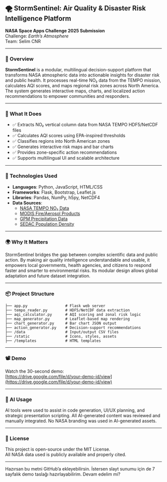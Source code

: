 
## 🌪️ StormSentinel: Air Quality & Disaster Risk Intelligence Platform

**NASA Space Apps Challenge 2025 Submission**  
Challenge: *Earth’s Atmosphere*  
Team: Selim CNR

---

### 🚀 Overview

**StormSentinel** is a modular, multilingual decision-support platform that transforms NASA atmospheric data into actionable insights for disaster risk and public health. It processes real-time NO₂ data from the TEMPO mission, calculates AQI scores, and maps regional risk zones across North America. The system generates interactive maps, charts, and localized action recommendations to empower communities and responders.

---

### 🎯 What It Does

- ✅ Extracts NO₂ vertical column data from NASA TEMPO HDF5/NetCDF files  
- ✅ Calculates AQI scores using EPA-inspired thresholds  
- ✅ Classifies regions into North American zones  
- ✅ Generates interactive risk maps and bar charts  
- ✅ Provides zone-specific action recommendations  
- ✅ Supports multilingual UI and scalable architecture

---

### 🧠 Technologies Used

- **Languages**: Python, JavaScript, HTML/CSS  
- **Frameworks**: Flask, Bootstrap, Leaflet.js  
- **Libraries**: Pandas, NumPy, h5py, NetCDF4  
- **Data Sources**:  
  - [NASA TEMPO NO₂ Data](https://www.earthdata.nasa.gov/sensors/tempo)  
  - [MODIS Fire/Aerosol Products](https://modis.gsfc.nasa.gov/data/dataprod/mod14.php)  
  - [GPM Precipitation Data](https://gpm.nasa.gov/data)  
  - [SEDAC Population Density](https://sedac.ciesin.columbia.edu/data/set/gpw-v4-population-density)

---

### 🌍 Why It Matters

StormSentinel bridges the gap between complex scientific data and public action. By making air quality intelligence understandable and usable, it empowers local governments, health agencies, and citizens to respond faster and smarter to environmental risks. Its modular design allows global adaptation and future dataset integration.

---

### 📦 Project Structure

```
├── app.py                 # Flask web server
├── tempo_reader.py        # HDF5/NetCDF data extraction
├── aqi_calculator.py      # AQI scoring and zonal risk logic
├── map_generator.py       # Leaflet-based map rendering
├── chart_generator.py     # Bar chart JSON output
├── action_generator.py    # Decision-support recommendations
├── /data                  # Input/output CSV files
├── /static                # Icons, styles, assets
├── /templates             # HTML templates
```

---

### 📽️ Demo

Watch the 30-second demo:  
[https://drive.google.com/file/d/your-demo-id/view](https://drive.google.com/file/d/your-demo-id/view)

---

### 🤖 AI Usage

AI tools were used to assist in code generation, UI/UX planning, and strategic presentation scripting. All AI-generated content was reviewed and manually integrated. No NASA branding was used in AI-generated assets.

---

### 📄 License

This project is open-source under the MIT License.  
All NASA data used is publicly available and properly cited.

---

Hazırsan bu metni GitHub’a ekleyebilirsin. İstersen slayt sunumu için de 7 sayfalık demo taslağı hazırlayabilirim. Devam edelim mi?
